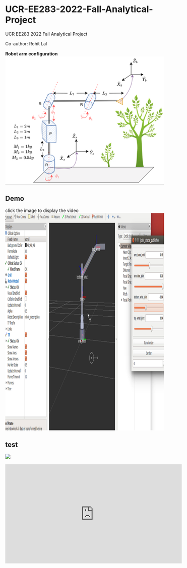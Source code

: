 # UCR-EE283-2022-Fall-Analytical-Project
UCR EE283 2022 Fall Analytical Project

Co-author: Rohit Lal 


****Robot arm conﬁguration****
![testapriltagdetector](https://github.com/lineojcd/UCR-EE283-2022-Fall-Analytical-Project/blob/main/img/config.png)


## Demo
click the image to display the video
<a href="https://www.youtube.com/watch?v=Z8zErxgSJNk" target="_blank"><img src="https://github.com/lineojcd/UCR-EE283-2022-Fall-Analytical-Project/blob/main/img/simulation.png" 
alt="IMAGE ALT TEXT HERE" width="1299" height="690"  /></a>



## test
[<img src="https://i.ytimg.com/vi/Hc79sDi3f0U/maxresdefault.jpg" width="50%">](https://www.youtube.com/watch?v=Hc79sDi3f0U "Now in Android: 55")


<p align="center">
<iframe width="560" height="315" src="https://www.youtube.com/embed/Z8zErxgSJNk" title="YouTube video player" frameborder="0" allow="accelerometer; autoplay; clipboard-write; encrypted-media; gyroscope; picture-in-picture" allowfullscreen></iframe>
</p>
